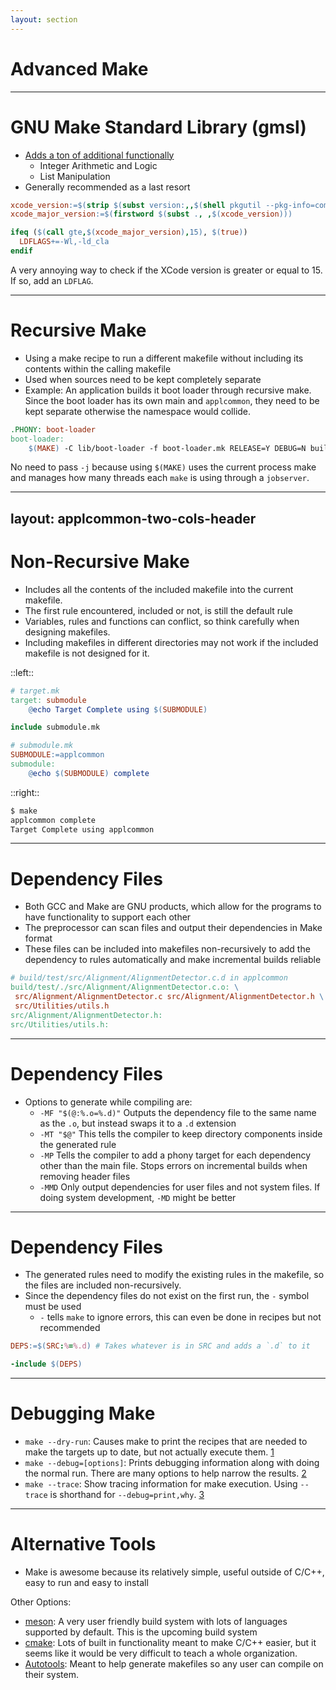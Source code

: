 ```yaml
---
layout: section
---
```


# Advanced Make

---

# GNU Make Standard Library (gmsl)

- [Adds a ton of additional functionally](https://gmsl.jgc.org/)
  - Integer Arithmetic and Logic
  - List Manipulation
- Generally recommended as a last resort

```makefile
xcode_version:=$(strip $(subst version:,,$(shell pkgutil --pkg-info=com.apple.pkg.CLTools_Executables | grep version)))
xcode_major_version:=$(firstword $(subst ., ,$(xcode_version)))

ifeq ($(call gte,$(xcode_major_version),15), $(true))
  LDFLAGS+=-Wl,-ld_cla
endif
```

A very annoying way to check if the XCode version is greater or equal to 15. If so, add an `LDFLAG`.

---

# Recursive Make

- Using a make recipe to run a different makefile without including its contents within the calling makefile
- Used when sources need to be kept completely separate
- Example: An application builds it boot loader through recursive make. Since the boot loader has its own main and `applcommon`, they need to be kept separate otherwise the namespace would collide.

```makefile
.PHONY: boot-loader
boot-loader:
	$(MAKE) -C lib/boot-loader -f boot-loader.mk RELEASE=Y DEBUG=N build_all
```

No need to pass `-j` because using `$(MAKE)` uses the current process make and manages how many threads each `make` is using through a `jobserver`.

---
layout: applcommon-two-cols-header
---

# Non-Recursive Make

- Includes all the contents of the included makefile into the current makefile.
- The first rule encountered, included or not, is still the default rule
- Variables, rules and functions can conflict, so think carefully when designing makefiles.
- Including makefiles in different directories may not work if the included makefile is not designed for it.

::left::
```makefile
# target.mk
target: submodule
	@echo Target Complete using $(SUBMODULE)

include submodule.mk
```
```makefile
# submodule.mk
SUBMODULE:=applcommon
submodule:
	@echo $(SUBMODULE) complete
```

::right::
```bash
$ make
applcommon complete
Target Complete using applcommon
```

---

# Dependency Files

- Both GCC and Make are GNU products, which allow for the programs to have functionality to support each other
- The preprocessor can scan files and output their dependencies in Make format
- These files can be included into makefiles non-recursively to add the dependency to rules automatically and make incremental builds reliable

```makefile
# build/test/src/Alignment/AlignmentDetector.c.d in applcommon
build/test/./src/Alignment/AlignmentDetector.c.o: \
 src/Alignment/AlignmentDetector.c src/Alignment/AlignmentDetector.h \
 src/Utilities/utils.h
src/Alignment/AlignmentDetector.h:
src/Utilities/utils.h:

```

---

# Dependency Files

- Options to generate while compiling are:
  - `-MF "$(@:%.o=%.d)"` Outputs the dependency file to the same name as the `.o`, but instead swaps it to a `.d` extension
  - `-MT "$@"` This tells the compiler to keep directory components inside the generated rule
  - `-MP` Tells the compiler to add a phony target for each dependency other than the main file. Stops errors on incremental builds when removing header files
  - `-MMD` Only output dependencies for user files and not system files. If doing system development, `-MD` might be better

---

# Dependency Files

- The generated rules need to modify the existing rules in the makefile, so the files are included non-recursively.
- Since the dependency files do not exist on the first run, the `-` symbol must be used
  - `-` tells `make` to ignore errors, this can even be done in recipes but not recommended

```makefile
DEPS:=$(SRC:%=%.d) # Takes whatever is in SRC and adds a `.d` to it

-include $(DEPS)
```

---

# Debugging Make

- `make --dry-run`: Causes make to print the recipes that are needed to make the targets up to date, but not actually execute them. [1](https://www.gnu.org/software/make/manual/html_node/Instead-of-Execution.html#index-_002d_002djust_002dprint-1)
- `make --debug=[options]`: Prints debugging information along with doing the normal run. There are many options to help narrow the results. [2](https://www.gnu.org/software/make/manual/html_node/Options-Summary.html#index-_002d_002ddebug)
- `make --trace`: Show tracing information for make execution. Using `--trace` is shorthand for `--debug=print,why`. [3](https://www.gnu.org/software/make/manual/html_node/Options-Summary.html#index-_002d_002dtrace)

---

# Alternative Tools

- Make is awesome because its relatively simple, useful outside of C/C++, easy to run and easy to install

Other Options:
  - [meson](https://mesonbuild.com/): A very user friendly build system with lots of languages supported by default. This is the upcoming build system
  - [cmake](https://cmake.org/): Lots of built in functionality meant to make C/C++ easier, but it seems like it would be very difficult to teach a whole organization.
  - [Autotools](https://www.gnu.org/software/automake/manual/html_node/Autotools-Introduction.html): Meant to help generate makefiles so any user can compile on their system.
